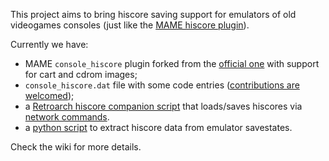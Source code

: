 This project aims to bring hiscore saving support for emulators of old videogames consoles (just like the [MAME hiscore plugin](https://highscore.mameworld.info)).

Currently we have:
 - MAME `console_hiscore` plugin forked from the [official one](https://github.com/mamedev/mame/tree/master/plugins/hiscore) with support for cart and cdrom images;
 - `console_hiscore.dat` file with some code entries ([contributions are welcomed](https://github.com/eadmaster/console_hiscore/wiki/Games-that-need-hiscore-codes));
 - a [Retroarch hiscore companion script](tools/retroarch_hiscore_companion.py) that loads/saves hiscores via [network commands](https://docs.libretro.com/development/retroarch/network-control-interface/).
 - a [python script](tools/state2hi.py) to extract hiscore data from emulator savestates.
 
Check the wiki for more details.
